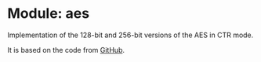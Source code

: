 Module: aes
=============================
Implementation of the 128-bit and 256-bit versions of the AES in CTR mode.

It is based on the code from [GitHub](#/mbgh/aes128-hdl).